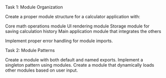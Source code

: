Task 1: Module Organization

Create a proper module structure for a calculator application with:

Core math operations module
UI rendering module
Storage module for saving calculation history
Main application module that integrates the others


Implement proper error handling for module imports.

Task 2: Module Patterns

Create a module with both default and named exports.
Implement a singleton pattern using modules.
Create a module that dynamically loads other modules based on user input.